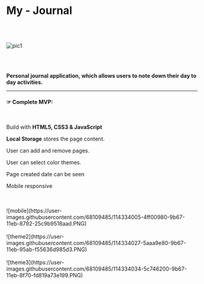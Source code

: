 # My - Journal

</br>
</br>

![pic1](https://user-images.githubusercontent.com/68109485/114334019-57171780-9b67-11eb-9037-b08a66e9e4fd.PNG)

</br>
</br>

**Personal journal application, which allows users to note down their day to day activities.**

---

#### &#9758; Complete MVP:

</br>

Build with **HTML5, CSS3 & JavaScript**

**Local Storage** stores the page content.

User can add and remove pages.

User can select color themes.

Page created date can be seen

Mobile responsive

</br>
</br>
![mobile](https://user-images.githubusercontent.com/68109485/114334005-4ff00980-9b67-11eb-8792-25c9b9518aad.PNG)
</br>
</br>
![theme2](https://user-images.githubusercontent.com/68109485/114334027-5aaa9e80-9b67-11eb-95ab-f55636d985d3.PNG)
</br>
</br>
![theme3](https://user-images.githubusercontent.com/68109485/114334034-5c746200-9b67-11eb-8f70-fd819a73e199.PNG)
</br>
</br>
